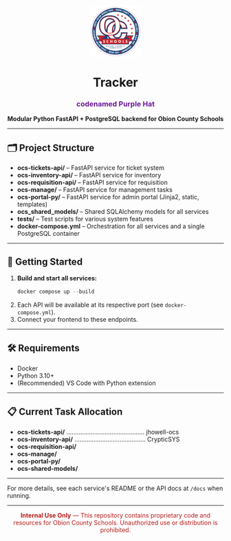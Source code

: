 <!-- filepath: c:\Users\JordanHowell\OneDrive - Obion County Schools\Documents\Projects\OCS\README.md -->

<p align="center">
  <img src="ocs-portal-py/static/ocs-logo.png" alt="OCS Logo" width="120"/>
</p>

<h1 align="center">Tracker</h1>
<h3 align="center" style="color: #6a1b9a;">codenamed <b>Purple Hat</b></h3>

<p align="center">
  <b>Modular Python FastAPI + PostgreSQL backend for Obion County Schools</b>
</p>

---

## 🗂️ Project Structure

- <b>ocs-tickets-api/</b> – FastAPI service for ticket system
- <b>ocs-inventory-api/</b> – FastAPI service for inventory
- <b>ocs-requisition-api/</b> – FastAPI service for requisition
- <b>ocs-manage/</b> – FastAPI service for management tasks
- <b>ocs-portal-py/</b> – FastAPI service for admin portal (Jinja2, static, templates)
- <b>ocs_shared_models/</b> – Shared SQLAlchemy models for all services
- <b>tests/</b> – Test scripts for various system features
- <b>docker-compose.yml</b> – Orchestration for all services and a single PostgreSQL container

---

## 🚀 Getting Started

1. <b>Build and start all services:</b>
   ```powershell
   docker compose up --build
   ```
2. Each API will be available at its respective port (see <code>docker-compose.yml</code>).
3. Connect your frontend to these endpoints.

---

## 🛠️ Requirements
- Docker
- Python 3.10+
- (Recommended) VS Code with Python extension

---

## 📋 Current Task Allocation

- <b>ocs-tickets-api/</b> ............................................. jhowell-ocs
- <b>ocs-inventory-api/</b> ......................................... CrypticSYS
- <b>ocs-requisition-api/</b>
- <b>ocs-manage/</b>
- <b>ocs-portal-py/</b>
- <b>ocs-shared-models/</b>

---

For more details, see each service's README or the API docs at <code>/docs</code> when running.

---

<p align="center" style="color: #b71c1c;"><b>Internal Use Only</b> &mdash; This repository contains proprietary code and resources for Obion County Schools. Unauthorized use or distribution is prohibited.</p>
